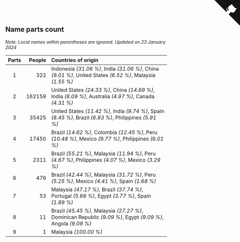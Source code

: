 ## Name parts count

*Note: Local names within parentheses are ignored.*
*Updated on 23 January 2024*

| Parts | People | Countries of origin |
| :--: | ---: | :--- |
| 1 | 322 | Indonesia *(31.06 %)*, India *(31.06 %)*, China *(9.01 %)*, United States *(6.52 %)*, Malaysia *(1.55 %)* |
| 2 | 162159 | United States *(24.33 %)*, China *(14.69 %)*, India *(8.09 %)*, Australia *(4.97 %)*, Canada *(4.31 %)* |
| 3 | 35425 | United States *(11.42 %)*, India *(9.74 %)*, Spain *(8.45 %)*, Brazil *(6.83 %)*, Philippines *(5.91 %)* |
| 4 | 17450 | Brazil *(14.62 %)*, Colombia *(12.45 %)*, Peru *(10.48 %)*, Mexico *(9.77 %)*, Philippines *(6.01 %)* |
| 5 | 2311 | Brazil *(55.21 %)*, Malaysia *(11.94 %)*, Peru *(4.67 %)*, Philippines *(4.07 %)*, Mexico *(3.29 %)* |
| 6 | 476 | Brazil *(42.44 %)*, Malaysia *(31.72 %)*, Peru *(5.25 %)*, Mexico *(4.41 %)*, Spain *(1.68 %)* |
| 7 | 53 | Malaysia *(47.17 %)*, Brazil *(37.74 %)*, Portugal *(5.66 %)*, Egypt *(3.77 %)*, Spain *(1.89 %)* |
| 8 | 11 | Brazil *(45.45 %)*, Malaysia *(27.27 %)*, Dominican Republic *(9.09 %)*, Egypt *(9.09 %)*, Angola *(9.09 %)* |
| 9 | 1 | Malaysia *(100.00 %)* |


<a href="https://github.com/JustinTimeCuber/wca_statistics" class="github-corner" aria-label="View source on Github"><svg width="80" height="80" viewBox="0 0 250 250" style="fill:#151513; color:#fff; position: absolute; top: 0; border: 0; right: 0;" aria-hidden="true"><path d="M0,0 L115,115 L130,115 L142,142 L250,250 L250,0 Z"></path><path d="M128.3,109.0 C113.8,99.7 119.0,89.6 119.0,89.6 C122.0,82.7 120.5,78.6 120.5,78.6 C119.2,72.0 123.4,76.3 123.4,76.3 C127.3,80.9 125.5,87.3 125.5,87.3 C122.9,97.6 130.6,101.9 134.4,103.2" fill="currentColor" style="transform-origin: 130px 106px;" class="octo-arm"></path><path d="M115.0,115.0 C114.9,115.1 118.7,116.5 119.8,115.4 L133.7,101.6 C136.9,99.2 139.9,98.4 142.2,98.6 C133.8,88.0 127.5,74.4 143.8,58.0 C148.5,53.4 154.0,51.2 159.7,51.0 C160.3,49.4 163.2,43.6 171.4,40.1 C171.4,40.1 176.1,42.5 178.8,56.2 C183.1,58.6 187.2,61.8 190.9,65.4 C194.5,69.0 197.7,73.2 200.1,77.6 C213.8,80.2 216.3,84.9 216.3,84.9 C212.7,93.1 206.9,96.0 205.4,96.6 C205.1,102.4 203.0,107.8 198.3,112.5 C181.9,128.9 168.3,122.5 157.7,114.1 C157.9,116.9 156.7,120.9 152.7,124.9 L141.0,136.5 C139.8,137.7 141.6,141.9 141.8,141.8 Z" fill="currentColor" class="octo-body"></path></svg></a><style>.github-corner:hover .octo-arm{animation:octocat-wave 560ms ease-in-out}@keyframes octocat-wave{0%,100%{transform:rotate(0)}20%,60%{transform:rotate(-25deg)}40%,80%{transform:rotate(10deg)}}@media (max-width:500px){.github-corner:hover .octo-arm{animation:none}.github-corner .octo-arm{animation:octocat-wave 560ms ease-in-out}}</style>
